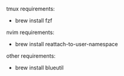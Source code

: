 tmux requirements:
- brew install fzf

nvim requirements:
- brew install reattach-to-user-namespace 

other requirements:

- brew install blueutil

